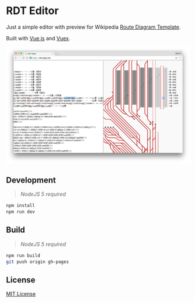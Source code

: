 RDT Editor
==========

Just a simple editor with preview for Wikipedia [Route Diagram Template](https://en.wikipedia.org/wiki/WP:RDT).

Built with [Vue.js](https://github.com/vuejs/vue) and [Vuex](https://github.com/vuejs/vuex).

![](screenshot.png)

## Development

> _NodeJS 5 required_

```sh
npm install
npm run dev
```

## Build

> _NodeJS 5 required_

```sh
npm run build
git push origin gh-pages
```

## License

[MIT License](LICENSE)
